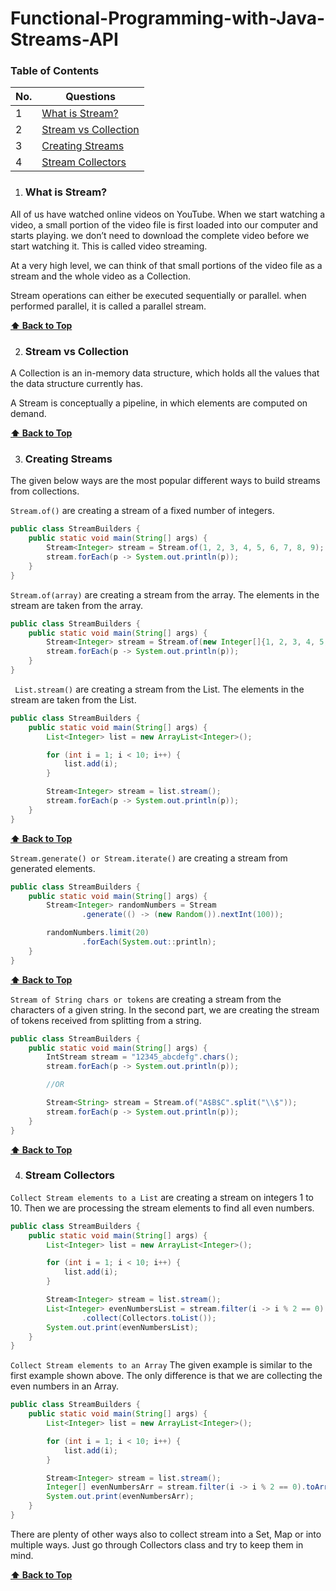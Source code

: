 # Functional-Programming-with-Java-Streams-API

### Table of Contents

| No. | Questions |
| --- | --------- |
|1  | [What is Stream?](#what-is-stream)|
|2  | [Stream vs Collection](#Stream-vs-Collection)|
|3  | [Creating Streams](#Creating-Streams)|
|4  | [Stream Collectors](#Stream-Collectors)|

1. ### What is Stream?

All of us have watched online videos on YouTube. When we start watching a video, a small portion of the video file is
first loaded into our computer and starts playing. we don’t need to download the complete video before we start watching
it. This is called video streaming.

At a very high level, we can think of that small portions of the video file as a stream and the whole video as a
Collection.

Stream operations can either be executed sequentially or parallel. when performed parallel, it is called a parallel
stream.

**[⬆ Back to Top](#table-of-contents)**

2. ### Stream vs Collection

A Collection is an in-memory data structure, which holds all the values that the data structure currently has.

A Stream is conceptually a pipeline, in which elements are computed on demand.

**[⬆ Back to Top](#table-of-contents)**

3. ### Creating Streams

The given below ways are the most popular different ways to build streams from collections.

`Stream.of()` are creating a stream of a fixed number of integers.

```java
public class StreamBuilders {
    public static void main(String[] args) {
        Stream<Integer> stream = Stream.of(1, 2, 3, 4, 5, 6, 7, 8, 9);
        stream.forEach(p -> System.out.println(p));
    }
}
```

`Stream.of(array)` are creating a stream from the array. The elements in the stream are taken from the array.

```java
public class StreamBuilders {
    public static void main(String[] args) {
        Stream<Integer> stream = Stream.of(new Integer[]{1, 2, 3, 4, 5, 6, 7, 8, 9});
        stream.forEach(p -> System.out.println(p));
    }
}
```

` List.stream()` are creating a stream from the List. The elements in the stream are taken from the List.

```java
public class StreamBuilders {
    public static void main(String[] args) {
        List<Integer> list = new ArrayList<Integer>();

        for (int i = 1; i < 10; i++) {
            list.add(i);
        }

        Stream<Integer> stream = list.stream();
        stream.forEach(p -> System.out.println(p));
    }
}
```

**[⬆ Back to Top](#table-of-contents)**

`Stream.generate() or Stream.iterate()` are creating a stream from generated elements.

```java
public class StreamBuilders {
    public static void main(String[] args) {
        Stream<Integer> randomNumbers = Stream
                .generate(() -> (new Random()).nextInt(100));

        randomNumbers.limit(20)
                .forEach(System.out::println);
    }
}
```

**[⬆ Back to Top](#table-of-contents)**

`Stream of String chars or tokens` are creating a stream from the characters of a given string. In the second part, we
are creating the stream of tokens received from splitting from a string.

```java
public class StreamBuilders {
    public static void main(String[] args) {
        IntStream stream = "12345_abcdefg".chars();
        stream.forEach(p -> System.out.println(p));

        //OR

        Stream<String> stream = Stream.of("A$B$C".split("\\$"));
        stream.forEach(p -> System.out.println(p));
    }
}
```

**[⬆ Back to Top](#table-of-contents)**

4. ### Stream Collectors

`Collect Stream elements to a List`  are creating a stream on integers 1 to 10. Then we are processing the stream
elements to find all even numbers.

```java
public class StreamBuilders {
    public static void main(String[] args) {
        List<Integer> list = new ArrayList<Integer>();

        for (int i = 1; i < 10; i++) {
            list.add(i);
        }

        Stream<Integer> stream = list.stream();
        List<Integer> evenNumbersList = stream.filter(i -> i % 2 == 0)
                .collect(Collectors.toList());
        System.out.print(evenNumbersList);
    }
}
```

`Collect Stream elements to an Array` The given example is similar to the first example shown above. The only difference
is that we are collecting the even numbers in an Array.

```java
public class StreamBuilders {
    public static void main(String[] args) {
        List<Integer> list = new ArrayList<Integer>();

        for (int i = 1; i < 10; i++) {
            list.add(i);
        }

        Stream<Integer> stream = list.stream();
        Integer[] evenNumbersArr = stream.filter(i -> i % 2 == 0).toArray(Integer[]::new);
        System.out.print(evenNumbersArr);
    }
}
```

There are plenty of other ways also to collect stream into a Set, Map or into multiple ways. Just go through Collectors
class and try to keep them in mind.

**[⬆ Back to Top](#table-of-contents)**


